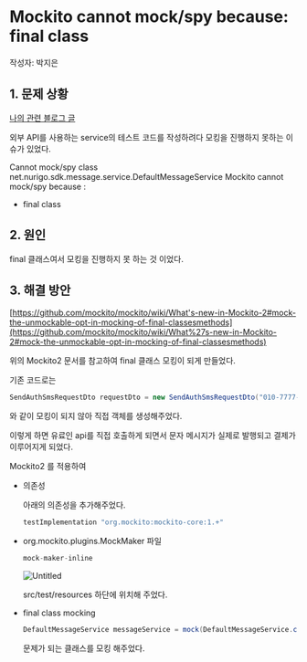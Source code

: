 # Mockito cannot mock/spy because: final class
작성자: 박지은
## 1. 문제 상황

[나의 관련 블로그 글](https://jepa.tistory.com/72#2.%20%EC%84%A4%EC%A0%95%ED%8C%8C%EC%9D%BC%20%EC%B6%94%EA%B0%80-1)

외부 API를 사용하는 service의 테스트 코드를 작성하려다 모킹을 진행하지 못하는 이슈가 있었다.

Cannot mock/spy class net.nurigo.sdk.message.service.DefaultMessageService
Mockito cannot mock/spy because :

- final class

## 2. 원인

final 클래스여서 모킹을 진행하지 못 하는 것 이었다.

## 3. 해결 방안

[https://github.com/mockito/mockito/wiki/What's-new-in-Mockito-2#mock-the-unmockable-opt-in-mocking-of-final-classesmethods](https://github.com/mockito/mockito/wiki/What%27s-new-in-Mockito-2#mock-the-unmockable-opt-in-mocking-of-final-classesmethods)

위의 Mockito2 문서를 참고하여 final 클래스 모킹이 되게 만들었다.

기존 코드로는

```java
SendAuthSmsRequestDto requestDto = new SendAuthSmsRequestDto("010-7777-7777");
```

와 같이 모킹이 되지 않아 직접 객체를 생성해주었다.

이렇게 하면 유료인 api를 직접 호출하게 되면서 문자 메시지가 실제로 발행되고 결제가 이루어지게 되었다.

Mockito2 를 적용하여

- 의존성

  아래의 의존성을 추가해주었다.

    ```java
    testImplementation "org.mockito:mockito-core:1.+"
    ```

- org.mockito.plugins.MockMaker 파일

    ```java
    mock-maker-inline
    ```

  ![Untitled](https://prod-files-secure.s3.us-west-2.amazonaws.com/639d7f4b-a2a8-4e6f-b2f8-75c80ce32576/99da3305-34b4-4984-8b01-8a5fd3a8852e/Untitled.png)

  src/test/resources 하단에 위치해 주었다.

- final class mocking

    ```java
    DefaultMessageService messageService = mock(DefaultMessageService.class);
    ```

  문제가 되는 클래스를 모킹 해주었다.